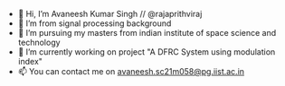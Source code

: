 - 👋 Hi, I’m Avaneesh Kumar Singh // @rajaprithviraj
- 👀 I’m from signal processing background
- 🌱 I’m pursuing my masters from indian institute of space science and technology 
- 💞️ I’m currently working on project "A DFRC System using modulation index"
- 📫 You can contact me on avaneesh.sc21m058@pg.iist.ac.in

<!---
rajaprithviraj/rajaprithviraj is a ✨ special ✨ repository because its `README.md` (this file) appears on your GitHub profile.
You can click the Preview link to take a look at your changes.
--->

